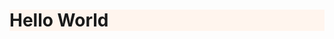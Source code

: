 <!DOCTYPE html>
<html>
<body>

<h1 style="background-color:SeaShell;">Hello World</h1>

</body>
</html>
